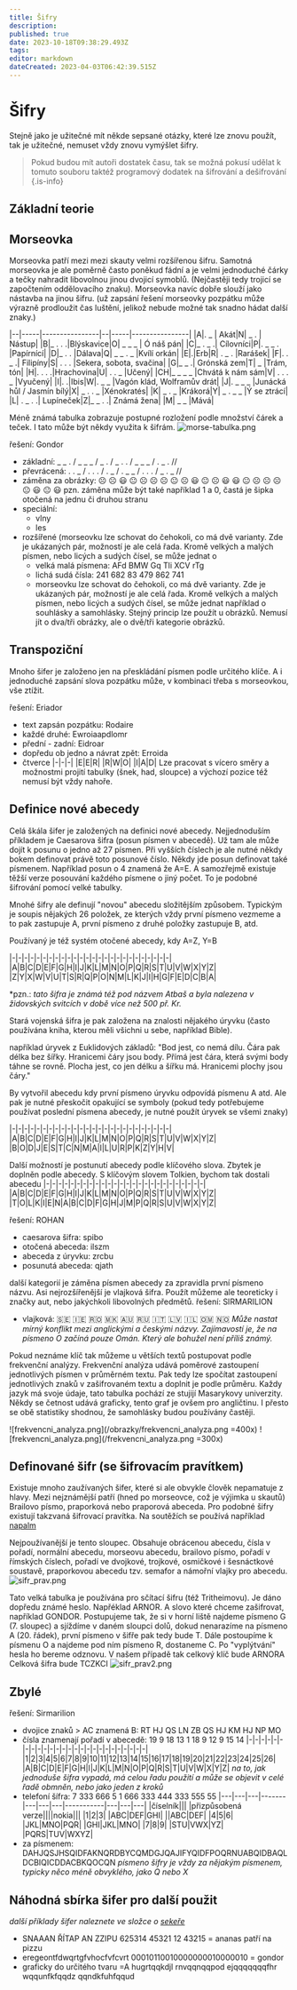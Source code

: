 ```yaml
---
title: Šifry
description: 
published: true
date: 2023-10-18T09:38:29.493Z
tags: 
editor: markdown
dateCreated: 2023-04-03T06:42:39.515Z
---
```


# Šifry

Stejně jako je užitečné mít někde sepsané otázky, které lze znovu použít, tak je užitečné, nemuset vždy znovu vymýšlet šifry. 

> Pokud budou mít autoři dostatek času, tak se možná pokusí udělat k tomuto souboru taktéž programový dodatek na šifrování a dešifrování
{.is-info}

## Základní teorie


## Morseovka
Morseovka patří mezi mezi skauty velmi rozšířenou šifru. Samotná morseovka je ale poměrně často poněkud fádní a je velmi jednoduché čárky a tečky nahradit libovolnou jinou dvojicí symoblů. (Nejčastěji tedy trojicí se započtením oddělovacího znaku). Morseovka navíc dobře slouží jako nástavba na jinou šifru. (už zapsání řešení morseovky pozpátku může výrazně prodloužit čas luštění, jelikož nebude možné tak snadno hádat další znaky.)

|--|-----|----------------|--|-----|----------------|
|A|. _ | Akát|N| _ . | Nástup|
|B|_ . . .|Blýskavice|O| _ _ _ | Ó náš pán|
|C|_ . _ .| Cílovníci|P|. _ _ . |Papírnící|
|D|_ . . |Dálava|Q| _ _ . _ |Kvílí orkán|
|E|.|Erb|R| . _ . |Rarášek|
|F|. . _ .| Filipíny|S| . . . |Sekera, sobota, svačina|
|G|_ _ .| Grónská zem|T| _ |Trám, tón|
|H|. . . .|Hrachovina|U| . . _ |Učený|
|CH|_ _ _ _ |Chvátá k nám sám|V| . . . _ |Vyučený|
|I|. .|Ibis|W|. _ _ |Vagón klád, Wolframův drát|
|J|. _ _ _ |Junácká hůl / Jasmín bílý|X| _ . . _ |Xénokratés|
|K| _ . _ |Krákorá|Y| _ . _ _ |Ý se ztrácí|
|L| . _ . .| Lupíneček|Z|_ _ . .| Známá žena|
|M| _ _ |Mává|


Méně známá tabulka zobrazuje postupné rozložení podle množství čárek a teček. I tato může být někdy využita k šifrám.
![morse-tabulka.png](/obrazky/morse-tabulka.png)

řešení: Gondor
- základní: _ _ . / _ _ _ / _ . / _ . . / _ _ _ / . _ . //
- převrácená: . . _ / . . . / . _ / . _ _ / . . . / _ . _ //
- záměna za obrázky: :frowning_face: :frowning_face: :smiley: :neutral_face:  :frowning_face: :frowning_face: :frowning_face: :neutral_face: :frowning_face: :smiley: :neutral_face: :frowning_face: :smiley: :smiley: :neutral_face: :frowning_face: :frowning_face: :frowning_face: :neutral_face: :smiley:  :neutral_face: :smiley: 
pzn. záměna může být také například 1 a 0, častá je šipka otočená na jednu či druhou stranu
- speciální:
	 - vlny
	 - les
- rozšířené (morseovku lze schovat do čehokoli, co má dvě varianty. Zde je ukázaných pár, možností je ale celá řada. Kromě velkých a malých písmen, nebo licých a sudých čísel, se může jednat o 
	- velká malá písmena: AFd BMW Gq Tli XCV rTg
  - lichá sudá čísla: 241 682 83 479 862 741
  - morseovku lze schovat do čehokoli, co má dvě varianty. Zde je ukázaných pár, možností je ale celá řada. Kromě velkých a malých písmen, nebo licých a sudých čísel, se může jednat například o souhlásky a samohlásky. Stejný princip lze použít u obrázků. Nemusí jít o dva/tři obrázky, ale o dvě/tři kategorie obrázků.
  
## Transpoziční
Mnoho šifer je založeno jen na přeskládání písmen podle určitého klíče. A i jednoduché zapsání slova pozpátku může, v kombinaci třeba s morseovkou, vše ztížit.


řešení: Eriador
- text zapsán pozpátku: Rodaire
- každé druhé: Ewroiaapdlomr
- přední - zadní: Eidroar
- dopředu ob jedno a návrat zpět: Erroida
- čtverce
|-|-|-|
|E|E|R|
|R|W|O|
|I|A|D|
Lze pracovat s vícero směry a možnostmi projití tabulky (šnek, had, sloupce) a výchozí pozice též nemusí být vždy nahoře. 


## Definice nové abecedy
Celá škála šifer je založených na definici nové abecedy. Nejjednoduším příkladem je Caesarova šifra (posun písmen v abecedě). Už tam ale může dojít k posunu o jedno až 27 písmen. Při vyšších číslech je ale nutné někdy bokem definovat právě toto posunové číslo. Někdy jde posun definovat také písmenem. Například posun o 4 znamená že A=E. A samozřejmě existuje těžší verze posouvání každého písmene o jiný počet. To je podobné šifrování pomocí velké tabulky.

Mnohé šifry ale definují "novou" abecedu složitějším způsobem. Typickým je soupis nějakých 26 položek, ze kterých vždy první písmeno vezmeme a to pak zastupuje A, první písmeno z druhé položky zastupuje B, atd. 

Používaný je též systém otočené abecedy, kdy A=Z, Y=B

|-|-|-|-|-|-|-|-|-|-|-|-|-|-|-|-|-|-|-|-|-|-|-|-|-|-|
|A|B|C|D|E|F|G|H|I|J|K|L|M|N|O|P|Q|R|S|T|U|V|W|X|Y|Z|
|Z|Y|X|W|V|U|T|S|R|Q|P|O|N|M|L|K|J|I|H|G|F|E|D|C|B|A|

\*pzn.: *tato šifra je známá též pod názvem Atbaš a byla nalezena v židovských svitcích v době více než 500 př. Kr.*


Stará vojenská šifra je pak založena na znalosti nějakého úryvku (často používána kniha, kterou měli všichni u sebe, například Bible). 

například úryvek z Euklidových základů:
"Bod jest, co nemá dílu. Čára pak délka bez šířky. Hranicemi čáry jsou body. Přímá jest čára, která svými body táhne se rovně. Plocha jest, co jen délku a šířku má. Hranicemi plochy jsou čáry."

By vytvořil abecedu kdy první písmeno úryvku odpovídá písmenu A atd. Ale pak je nutné přeskočit opakující se symboly (pokud tedy potřebujeme používat poslední písmena abecedy, je nutné použít úryvek se všemi znaky)

|-|-|-|-|-|-|-|-|-|-|-|-|-|-|-|-|-|-|-|-|-|-|-|-|-|-|
|A|B|C|D|E|F|G|H|I|J|K|L|M|N|O|P|Q|R|S|T|U|V|W|X|Y|Z|
|B|O|D|J|E|S|T|C|N|M|A|I|L|U|R|P|K|Z|Y|H|V|

Další možností je postunutí abecedy podle klíčového slova. Zbytek je doplněn podle abecedy.
S klíčovým slovem Tolkien, bychom tak dostali abecedu
|-|-|-|-|-|-|-|-|-|-|-|-|-|-|-|-|-|-|-|-|-|-|-|-|-|-|
|A|B|C|D|E|F|G|H|I|J|K|L|M|N|O|P|Q|R|S|T|U|V|W|X|Y|Z|
|T|O|L|K|I|E|N|A|B|C|D|F|G|H|J|M|P|Q|R|S|U|V|W|X|Y|Z|


řešení: ROHAN
- caesarova šifra: spibo
- otočená abeceda: ilszm
- abeceda z úryvku: zrcbu
- posunutá abeceda: qjath

další kategorií je záměna písmen abecedy za zpravidla první písmeno názvu. Asi nejrozšířenější je vlajková šifra. Použít můžeme ale teoreticky i značky aut, nebo jakýchkoli libovolných předmětů.
řešení: SIRMARILION
- vlajková: :sweden: :ireland: :romania: :macedonia: :australia: :ru: :it: :latvia: :israel: :oman: :norway:
*Může nastat mírný konflikt mezi anglickými a českými názvy. Zajímavostí je, že na písmeno O začíná pouze Omán. Který ale bohužel není příliš známý.*

Pokud neznáme klíč tak můžeme u větších textů postupovat podle frekvenční analýzy. 
Frekvenční analýza udává poměrové zastoupení jednotlivých písmen v průměrném textu. Pak tedy lze spočítat zastoupení jednotlivých znaků v zašifrovaném textu a doplnit je podle průměru. Každy jazyk má svoje údaje, tato tabulka pochází ze stujijí Masarykovy univerzity. Někdy se četnost udává graficky, tento graf je ovšem pro angličtinu. I přesto se obě statistiky shodnou, že samohlásky budou používány častěji.

![frekvencni_analyza.png](/obrazky/frekvencni_analyza.png =400x) ![frekvencni_analyza.png](/frekvencni_analyza.png =300x)

## Definované šifr (se šifrovacím pravítkem)

Existuje mnoho zaužívaných šifer, které si ale obvykle člověk nepamatuje z hlavy. Mezi nejznámější patří (hned po morseovce, což je výjimka u skautů) Brailovo písmo, praporková nebo praporová abeceda. Pro podobné šifry existují takzvaná šifrovací pravítka. Na soutěžích se používá například [napalm](/obrazky/sifr_prav_napalm.pdf)

Nejpoužívanější je tento sloupec. Obsahuje obrácenou abecedu, čísla v pořadí, normální abecedu, morseovu abecedu, brailovo písmo, pořadí v římských číslech, pořadí ve dvojkové, trojkové, osmičkové i šesnáctkové soustavě, praporkovou abecedu tzv. semafor a námořní vlajky pro abecedu.
![sifr_prav.png](/obrazky/sifr_prav.png)

Tato velká tabulka je používána pro sčítací šifru (též Tritheimovu). Je dáno dopředu známé heslo. Napřéklad ARNOR. A slovo které chceme zašifrovat, například GONDOR. Postupujeme tak, že si v horní liště najdeme písmeno G (7. sloupec) a sjíždíme v daném sloupci dolů, dokud nenarazíme na písmeno A (20. řádek), první písmeno v šifře pak tedy bude T. Dále postoupíme k písmenu O a najdeme pod ním písmeno R, dostaneme C. Po "vyplýtvání" hesla ho bereme odznovu. V našem případě tak celkový klíč bude ARNORA
Celková šifra bude TCZKCI
![sifr_prav2.png](/obrazky/sifr_prav2.png)

## Zbylé

řešení: Sirmarilion
- dvojice znaků > AC znamená B: RT HJ QS LN ZB QS HJ KM HJ NP MO
- čísla znamenají pořadí v abecedě: 19 9 18 13 1 18 9 12 9 15 14
|-|-|-|-|-|-|-|-|-|-|-|-|-|-|-|-|-|-|-|-|-|-|-|-|-|-|
|1|2|3|4|5|6|7|8|9|10|11|12|13|14|15|16|17|18|19|20|21|22|23|24|25|26|
|A|B|C|D|E|F|G|H|I|J|K|L|M|N|O|P|Q|R|S|T|U|V|W|X|Y|Z|
*na to, jak jednoduše šifra vypadá, má celou řadu použití a může se objevit v celé řadě obmněn, nebo jako jeden z kroků*
- telefoní šífra: 7 333 666 5 1 666 333 444 333 555 55 
|---|---|---|-------|---|---|---|-----------|---|---|---|
|číselník|||        |přizpůsobená verze||||nokia|||
|1|2|3|             |ABC|DEF|GHI|        ||ABC|DEF|
|4|5|6|             |JKL|MNO|PQR|        |GHI|JKL|MNO|
|7|8|9|             |STU|VWX|YZ|         |PQRS|TUV|WXYZ|
- za písmenem: DAHJQSJHSQIDFAKNQRDBYCQMDGJQAJIFYQIDFPOQRNUABQIDBAQLDCBIQICDDACBKQOCQN
*písmeno šifry je vždy za nějakým písmenem, typicky něco méně obvyklého, jako Q nebo X*

## Náhodná sbírka šifer pro další použit

*další příklady šifer naleznete ve složce o [sekeře](/Články/sekera)*

- SNAAAN ŘÍTAP AN ZZIPU 625314 45321 12 43215
			= ananas patří na pizzu
- eregeontfdwqrtgfvhocfvfcvrt 00010110010000000010000010
			= gondor
- graficky do určitého tvaru
			=A
hugrtqqkdjl
rnvqqnqqpod
ejqqqqqqqfhr
wqqunfkfqqdz
qqndkfuhfqqud





  